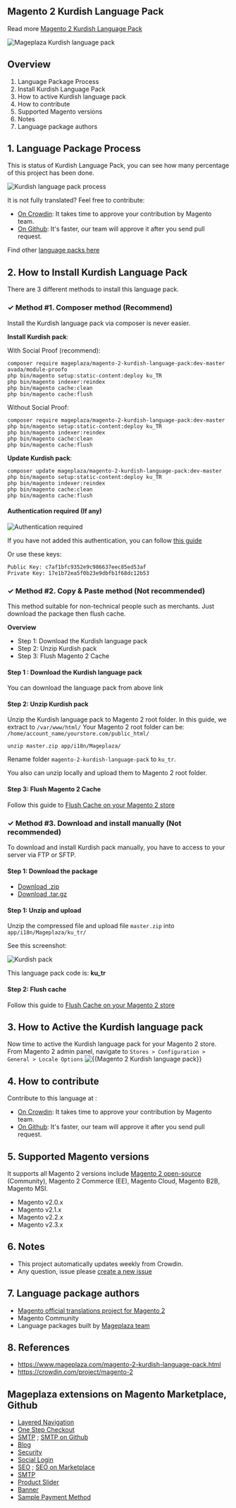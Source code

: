 ## Magento 2 Kurdish Language Pack



Read more [Magento 2 Kurdish Language Pack](https://www.mageplaza.com/magento-2-kurdish-language-pack.html)

![Mageplaza Kurdish language pack](https://cdn3.mageplaza.com/media/general/qjWPj1W.png)

## Overview

1. Language Package Process
2. Install Kurdish Language Pack
3. How to active Kurdish language pack
4. How to contribute
5. Supported Magento versions
6. Notes
7. Language package authors

## 1. Language Package Process

This is status of Kurdish Language Pack, you can see how many percentage of this project has been done.

![Kurdish language pack process](https://progress-bar.dev//?title=completed)

It is not fully translated? Feel free to contribute:
- [On Crowdin](https://crowdin.com/project/magento-2): It takes time to approve your contribution by Magento team.
- [On Github](https://github.com/mageplaza/magento-2-kurdish-language-pack/blob/master/HOW-TO-CONTRIBUTE.md): It's faster, our team will approve it after you send pull request.


Find other [language packs here](https://www.mageplaza.com/kb/magento-2-language-pack/)

## 2. How to Install Kurdish Language Pack

There are 3 different methods to install this language pack.

### ✓ Method #1. Composer method (Recommend)
Install the Kurdish language pack via composer is never easier.

**Install Kurdish pack**:

With Social Proof (recommend):

```
composer require mageplaza/magento-2-kurdish-language-pack:dev-master avada/module-proofo
php bin/magento setup:static-content:deploy ku_TR
php bin/magento indexer:reindex
php bin/magento cache:clean
php bin/magento cache:flush
```

Without Social Proof:

```
composer require mageplaza/magento-2-kurdish-language-pack:dev-master
php bin/magento setup:static-content:deploy ku_TR
php bin/magento indexer:reindex
php bin/magento cache:clean
php bin/magento cache:flush
```


**Update  Kurdish pack**:

```
composer update mageplaza/magento-2-kurdish-language-pack:dev-master
php bin/magento setup:static-content:deploy ku_TR
php bin/magento indexer:reindex
php bin/magento cache:clean
php bin/magento cache:flush

```

#### Authentication required (If any)

![Authentication required](https://cdn.mageplaza.com/media/general/dmryiPk.png)

If you have not added this authentication, you can follow [this guide](http://devdocs.magento.com/guides/v2.0/install-gde/prereq/connect-auth.html)

Or use these keys:

```
Public Key: c7af1bfc9352e9c986637eec85ed53af
Private Key: 17e1b72ea5f0b23e9dbfb1f68dc12b53
```



### ✓ Method #2. Copy & Paste method (Not recommended)

This method suitable for non-technical people such as merchants. Just download the package then flush cache.

**Overview**

- Step 1: Download the Kurdish language pack
- Step 2: Unzip Kurdish pack
- Step 3: Flush Magento 2 Cache

#### Step 1 : Download the Kurdish language pack

You can download the language pack from above link

#### Step 2: Unzip Kurdish pack

Unzip the Kurdish language pack to Magento 2 root folder. In this guide, we extract to `/var/www/html/`
Your Magento 2 root folder can be: `/home/account_name/yourstore.com/public_html/`

```
unzip master.zip app/i18n/Mageplaza/
```

Rename folder `magento-2-kurdish-language-pack` to `ku_tr`.


You also can unzip locally and upload them to Magento 2 root folder.

#### Step 3: Flush Magento 2 Cache

Follow this guide to [Flush Cache on your Magento 2 store](https://www.mageplaza.com/kb/how-flush-enable-disable-cache.html)


### ✓ Method #3. Download and install manually (Not recommended)

To download and install Kurdish pack manually, you have to access to your server via FTP or SFTP.

#### Step 1: Download the package

- [Download .zip](https://github.com/mageplaza/magento-2-kurdish-language-pack/archive/master.zip)
- [Download .tar.gz](https://github.com/mageplaza/magento-2-kurdish-language-pack/tarball/master)

#### Step 1: Unzip and upload

Unzip the compressed file and upload file `master.zip` into `app/i18n/Mageplaza/ku_tr/`

See this screenshot:

![Kurdish pack](https://cdn3.mageplaza.com/media/general/language-pack.png)

This language pack code is: **ku_tr**

#### Step 2: Flush cache

Follow this guide to [Flush Cache on your Magento 2 store](https://www.mageplaza.com/kb/how-flush-enable-disable-cache.html)


## 3. How to Active the Kurdish language pack 

Now time to active the Kurdish language pack for your Magento 2 store. From Magento 2 admin panel, navigate to `Stores > Configuration > General > Locale Options`
![{{Magento 2 Kurdish language pack}}](https://cdn.mageplaza.com/media/general/aPSUA0l.png)


## 4. How to contribute

Contribute to this language at :
- [On Crowdin](https://crowdin.com/project/magento-2): It takes time to approve your contribution by Magento team.
- [On Github](https://github.com/mageplaza/magento-2-kurdish-language-pack/blob/master/HOW-TO-CONTRIBUTE.md): It's faster, our team will approve it after you send pull request.


## 5. Supported Magento versions

It supports all Magento 2 versions include [Magento 2 open-source](https://www.mageplaza.com/download-magento/) (Community), Magento 2 Commerce (EE), Magento Cloud, Magento B2B, Magento MSI.


- Magento v2.0.x
- Magento v2.1.x
- Magento v2.2.x
- Magento v2.3.x



## 6. Notes 

- This project automatically updates weekly from Crowdin.
- Any question, issue please [create a new issue](https://github.com/mageplaza/magento-2-kurdish-language-pack/issues/new)

## 7. Language package authors

- [Magento official translations project for Magento 2](https://crowdin.com/project/magento-2)
- Magento Community
- Language packages built by [Mageplaza team](https://www.mageplaza.com/)


## 8. References 

- https://www.mageplaza.com/magento-2-kurdish-language-pack.html
- https://crowdin.com/project/magento-2



## Mageplaza extensions on Magento Marketplace, Github


- [Layered Navigation](https://marketplace.magento.com/mageplaza-layered-navigation-m2.html)
- [One Step Checkout](https://marketplace.magento.com/mageplaza-magento-2-one-step-checkout-extension.html)
- [SMTP](https://marketplace.magento.com/mageplaza-module-smtp.html) ; [SMTP on Github](https://github.com/mageplaza/magento-2-smtp)
- [Blog](https://github.com/mageplaza/magento-2-blog)
- [Security](https://marketplace.magento.com/mageplaza-module-security.html)
- [Social Login](https://github.com/mageplaza/magento-2-social-login)
- [SEO](https://github.com/mageplaza/magento-2-seo) ; [SEO on Marketplace](https://marketplace.magento.com/mageplaza-magento-2-seo-extension.html)
- [SMTP](https://github.com/mageplaza/magento-2-smtp)
- [Product Slider](https://github.com/mageplaza/magento-2-product-slider)
- [Banner](https://github.com/mageplaza/magento-2-banner-slider)
- [Sample Payment Method](https://github.com/mageplaza/magento-2-sample-payment-method)



